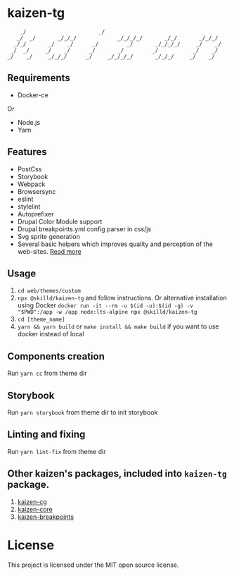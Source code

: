 # kaizen-tg

        _/                       _/
       _/  _/       _/_/_/             _/_/_/_/       _/_/       _/_/_/
      _/_/       _/    _/      _/         _/       _/_/_/_/     _/    _/
     _/  _/     _/    _/      _/       _/         _/           _/    _/
    _/    _/     _/_/_/      _/     _/_/_/_/       _/_/_/     _/    _/


## Requirements

- Docker-ce

Or

- Node.js
- Yarn


## Features

- PostCss
- Storybook
- Webpack
- Browsersync
- eslint
- stylelint
- Autoprefixer
- Drupal Color Module support
- Drupal breakpoints.yml config parser in css/js
- Svg sprite generation
- Several basic helpers which improves quality and perception of the web-sites. [Read more](https://www.npmjs.com/package/@skilld/kaizen-core)

## Usage

1. `cd web/themes/custom`
2. `npx @skilld/kaizen-tg` and follow instructions. Or alternative installation using Docker `docker run -it --rm -u $(id -u):$(id -g) -v "$PWD":/app -w /app node:lts-alpine npx @skilld/kaizen-tg`
3. `cd [theme_name]`
4. `yarn && yarn build` or `make install && make build` if you want to use docker instead of local


## Components creation

Run `yarn cc` from theme dir

## Storybook

Run `yarn storybook` from theme dir to init storybook

## Linting and fixing

Run `yarn lint-fix` from theme dir

## Other kaizen's packages, included into `kaizen-tg` package.
1. [kaizen-cg](https://www.npmjs.com/package/@skilld/kaizen-cg)
2. [kaizen-core](https://www.npmjs.com/package/@skilld/kaizen-core)
3. [kaizen-breakpoints](https://www.npmjs.com/package/@skilld/kaizen-breakpoints)

# License

This project is licensed under the MIT open source license.

